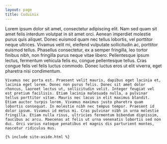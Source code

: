 ```yaml
---
layout: page
title: Coduinix
---
```

<main class="main container">
    Lorem ipsum dolor sit amet, consectetur adipiscing elit. Nam sed quam sit amet felis interdum volutpat in sit amet orci. Aenean imperdiet molestie purus quis aliquet. Donec euismod quam nec tellus lobortis, vel porttitor neque ultrices. Vivamus velit mi, eleifend vulputate sollicitudin ac, porttitor euismod tellus. Phasellus consectetur, ex a semper fringilla, leo tortor finibus nibh, non fringilla purus neque vitae libero. Pellentesque ipsum lectus, fermentum vehicula felis eu, congue pellentesque tellus. Cras congue felis vel felis luctus commodo. Donec luctus eros ut elit viverra, eget pharetra nisi condimentum.
    
    Vivamus nec porta est. Praesent velit mauris, dapibus eget lacinia et, lacinia eget lorem. Donec non purus felis. Donec sit amet dolor rhoncus, laoreet lectus ut, sollicitudin velit. Integer feugiat vel est pretium facilisis. Etiam lacinia malesuada nulla, a pulvinar tellus porttitor vitae. Mauris nec lacus in elit maximus blandit. Etiam auctor turpis lorem. Vivamus maximus justo pharetra quam lobortis consequat. In molestie nibh nec tempus tempor. Praesent id dolor ipsum. Vivamus id metus mi. Cras pulvinar nibh in urna molestie fringilla. Etiam nulla risus, ultricies fermentum bibendum dignissim, faucibus ac arcu. Maecenas at felis ut urna venenatis lobortis sed non dui. Orci varius natoque penatibus et magnis dis parturient montes, nascetur ridiculus mus.
    
    {% include site-aside.html %}
</main>